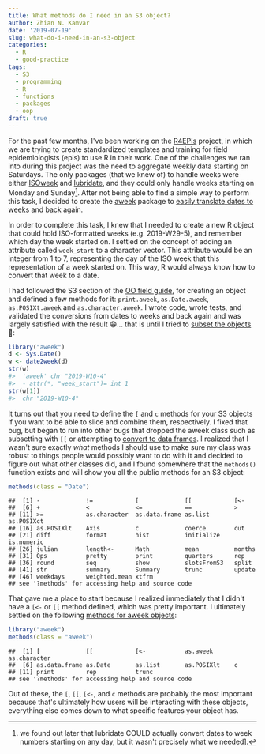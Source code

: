 ```yaml
---
title: What methods do I need in an S3 object?
author: Zhian N. Kamvar
date: '2019-07-19'
slug: what-do-i-need-in-an-s3-object
categories:
  - R
  - good-practice
tags:
  - S3
  - programming
  - R
  - functions
  - packages
  - oop
draft: true
---
```


For the past few months, I've been working on the [R4EPIs] project, in which we
are trying to create standardized templates and training for field
epidemiologists (epis) to use R in their work. One of the challenges we ran
into during this project was the need to aggregate weekly data starting on
Saturdays. The only packages (that we knew of) to handle weeks were either
[ISOweek] and [lubridate], and they could only handle weeks starting on Monday
and Sunday[^1]. After not being able to find a simple way to perform this task,
I decided to create the [aweek] package to [easily translate dates to weeks]
and back again. 

In order to complete this task, I knew that I needed to create a new R object
that could hold ISO-formatted weeks (e.g. 2019-W29-5),
and remember which day the week started on. I settled on the concept of adding
an attribute called `week_start` to a character vector. This attribute would be
an integer from 1 to 7, representing the day of the ISO week that this
representation of a week started on. This way, R would always know how to
convert that week to a date. 

I had followed the S3 section of the [OO field guide], for creating an object
and defined a few methods for it: `print.aweek`, `as.Date.aweek`, 
`as.POSIXt.aweek` and `as.character.aweek`. I wrote code, wrote tests, and 
validated the conversions from dates to weeks and back again and was largely 
satisfied with the result 😁... that is until I tried to [subset 
the objects] 🙈:

```r
library("aweek")
d <- Sys.Date()
w <- date2week(d)
str(w)
#>  'aweek' chr "2019-W10-4"
#>  - attr(*, "week_start")= int 1
str(w[1])
#>  chr "2019-W10-4"
```

It turns out that you need to define the `[` and `c` methods for your S3
objects if you want to be able to slice and combine them, respectively. I fixed
that bug, but began to run into other bugs that dropped the aweek class such as
subsetting with `[[` or attempting to [convert to data frames]. I realized
that I wasn't sure exactly *what* methods I should use to make sure my class was
robust to things people would possibly want to do with it and decided to figure
out what other classes did, and I found somewhere that the `methods()` function
exists and will show you all the public methods for an S3 object:


```r
methods(class = "Date")
```

```
##  [1] -             !=            [             [[            [<-          
##  [6] +             <             <=            ==            >            
## [11] >=            as.character  as.data.frame as.list       as.POSIXct   
## [16] as.POSIXlt    Axis          c             coerce        cut          
## [21] diff          format        hist          initialize    is.numeric   
## [26] julian        length<-      Math          mean          months       
## [31] Ops           pretty        print         quarters      rep          
## [36] round         seq           show          slotsFromS3   split        
## [41] str           summary       Summary       trunc         update       
## [46] weekdays      weighted.mean xtfrm        
## see '?methods' for accessing help and source code
```

That gave me a place to start because I realized immediately that I didn't have
a `[<-` or `[[` method defined, which was pretty important. I ultimately settled
on the following [methods for aweek objects]:


```r
library("aweek")
methods(class = "aweek")
```

```
##  [1] [             [[            [<-           as.aweek      as.character 
##  [6] as.data.frame as.Date       as.list       as.POSIXlt    c            
## [11] print         rep           trunc        
## see '?methods' for accessing help and source code
```

Out of these, the `[`, `[[`, `[<-`, and `c` methods are probably the most
important because that's ultimately how users will be interacting with these
objects, everything else comes down to what specific features your object has. 




[R4EPIs]: https://blogs.msf.org/bloggers/larissa/innovation-introducing-r4epis
[aweek]: https://www.repidemicsconsortium.org/aweek
[easily translate dates to weeks]: https://www.repidemicsconsortium.org/2019-06-12-aweek-1.0.0/
[ISOweek]: https://cran.r-project.org/package=ISOweek
[lubridate]: https://cran.r-project.org/package=lubridate
[OO field guide]: http://adv-r.had.co.nz/OO-essentials.html#s3
[subset the objects]: https://github.com/reconhub/aweek/issues/1
[convert to data frames]: https://github.com/reconhub/aweek/issues/8
[methods for aweek objects]: https://github.com/reconhub/aweek/blob/bb5bfbdcf30bfec3318cfa4cc1023fba961df63d/NAMESPACE#L3-L21
[^1]:  we found out later that lubridate COULD actually convert dates to week numbers starting on any day, but it wasn't precisely what we needed]. 
